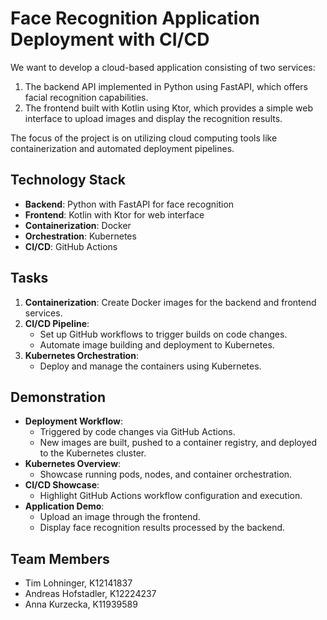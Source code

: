 # Face Recognition Application Deployment with CI/CD

We want to develop a cloud-based application consisting of two services:  
1. The backend API implemented in Python using FastAPI, which offers facial recognition capabilities.  
2. The frontend built with Kotlin using Ktor, which provides a simple web interface to upload images and display the recognition results.  

The focus of the project is on utilizing cloud computing tools like containerization and automated deployment pipelines.

## Technology Stack

- **Backend**: Python with FastAPI for face recognition  
- **Frontend**: Kotlin with Ktor for web interface  
- **Containerization**: Docker  
- **Orchestration**: Kubernetes   
- **CI/CD**: GitHub Actions  

## Tasks

1. **Containerization**: Create Docker images for the backend and frontend services.  
2. **CI/CD Pipeline**:  
   - Set up GitHub workflows to trigger builds on code changes.  
   - Automate image building and deployment to Kubernetes.  
3. **Kubernetes Orchestration**:  
   - Deploy and manage the containers using Kubernetes.  

## Demonstration

- **Deployment Workflow**:  
  - Triggered by code changes via GitHub Actions.  
  - New images are built, pushed to a container registry, and deployed to the Kubernetes cluster.  
- **Kubernetes Overview**:  
  - Showcase running pods, nodes, and container orchestration.  
- **CI/CD Showcase**:  
  - Highlight GitHub Actions workflow configuration and execution.  
- **Application Demo**:  
  - Upload an image through the frontend.  
  - Display face recognition results processed by the backend.  

## Team Members

- Tim Lohninger, K12141837  
- Andreas Hofstadler, K12224237  
- Anna Kurzecka, K11939589  

